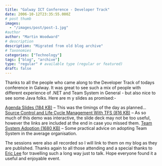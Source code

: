 ```yaml
---
title: "Galway ICT Conference - Developer Track"
date: 2006-10-12T23:35:55.000Z
# post thumb
images:
  - "/images/post/post-1.jpg"
#author
author: "Martin Woodward"
# description
description: "Migrated from old blog archive"
# Taxonomies
categories: ["Technology"]
tags: ["blog", "archive"]
type: "regular" # available type (regular or featured)
draft: false
---
```


Thanks to all the people who came along to the Developer Track of todays conference in Galway.  It was great to see such a mix of people with different experience of .NET and Team System in General - but also nice to see some Java folks.  Here are m y slides as promised:-

[Agenda Slides (184 KB)](http://www.woodwardweb.com/blog/Developer_Seminars_Agenda.pdf) – This was the timings of the day as planned…
[Source Control and Life Cycle Management With TFS (816 KB)](http://www.woodwardweb.com/blog/SourceControlLifeCycleManagementlWithTFS.pdf) – As so much of this demo was interactive, the slide deck may not be too useful, however the links are included at the end in case you missed them.
[Team System Adoption (1680 KB)](http://www.woodwardweb.com/blog/TeamSystemAdoption.pdf) – Some practical advice on adopting Team System in the average organisation.

The sessions were also all recorded so I will link to them on my blog as they are published.  Thanks again to all those attending and a special thanks to [Eric Lee](http://blogs.msdn.com/ericlee/) for travelling such a long way just to talk.  Hope everyone found it a useful and enjoyable event.